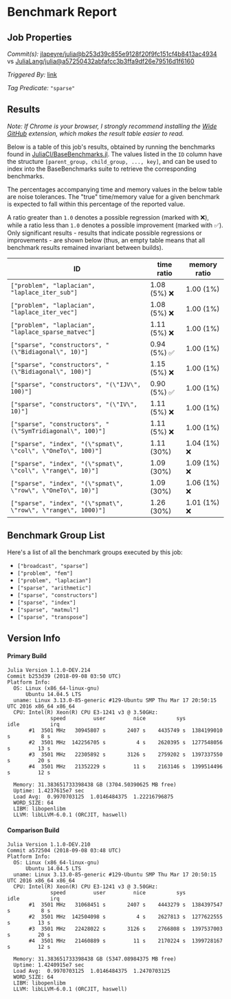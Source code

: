 # Benchmark Report

## Job Properties

*Commit(s):* [jlapeyre/julia@b253d39c855e9128f20f9fc151cf4b8413ac4934](https://github.com/jlapeyre/julia/commit/b253d39c855e9128f20f9fc151cf4b8413ac4934) vs [JuliaLang/julia@a57250432abfafcc3b3ffa9df26e79516d1f6160](https://github.com/JuliaLang/julia/commit/a57250432abfafcc3b3ffa9df26e79516d1f6160)

*Triggered By:* [link](https://github.com/JuliaLang/julia/pull/28654#issuecomment-419610217)

*Tag Predicate:* `"sparse"`

## Results

*Note: If Chrome is your browser, I strongly recommend installing the [Wide GitHub](https://chrome.google.com/webstore/detail/wide-github/kaalofacklcidaampbokdplbklpeldpj?hl=en)
extension, which makes the result table easier to read.*

Below is a table of this job's results, obtained by running the benchmarks found in
[JuliaCI/BaseBenchmarks.jl](https://github.com/JuliaCI/BaseBenchmarks.jl). The values
listed in the `ID` column have the structure `[parent_group, child_group, ..., key]`,
and can be used to index into the BaseBenchmarks suite to retrieve the corresponding
benchmarks.

The percentages accompanying time and memory values in the below table are noise tolerances. The "true"
time/memory value for a given benchmark is expected to fall within this percentage of the reported value.

A ratio greater than `1.0` denotes a possible regression (marked with :x:), while a ratio less
than `1.0` denotes a possible improvement (marked with :white_check_mark:). Only significant results - results
that indicate possible regressions or improvements - are shown below (thus, an empty table means that all
benchmark results remained invariant between builds).

| ID | time ratio | memory ratio |
|----|------------|--------------|
| `["problem", "laplacian", "laplace_iter_sub"]` | 1.08 (5%) :x: | 1.00 (1%)  |
| `["problem", "laplacian", "laplace_iter_vec"]` | 1.08 (5%) :x: | 1.00 (1%)  |
| `["problem", "laplacian", "laplace_sparse_matvec"]` | 1.11 (5%) :x: | 1.00 (1%)  |
| `["sparse", "constructors", "(\"Bidiagonal\", 10)"]` | 0.94 (5%) :white_check_mark: | 1.00 (1%)  |
| `["sparse", "constructors", "(\"Bidiagonal\", 100)"]` | 1.15 (5%) :x: | 1.00 (1%)  |
| `["sparse", "constructors", "(\"IJV\", 100)"]` | 0.90 (5%) :white_check_mark: | 1.00 (1%)  |
| `["sparse", "constructors", "(\"IV\", 10)"]` | 1.11 (5%) :x: | 1.00 (1%)  |
| `["sparse", "constructors", "(\"SymTridiagonal\", 100)"]` | 1.11 (5%) :x: | 1.00 (1%)  |
| `["sparse", "index", "(\"spmat\", \"col\", \"OneTo\", 100)"]` | 1.11 (30%)  | 1.04 (1%) :x: |
| `["sparse", "index", "(\"spmat\", \"col\", \"range\", 10)"]` | 1.09 (30%)  | 1.09 (1%) :x: |
| `["sparse", "index", "(\"spmat\", \"row\", \"OneTo\", 10)"]` | 1.09 (30%)  | 1.06 (1%) :x: |
| `["sparse", "index", "(\"spmat\", \"row\", \"range\", 1000)"]` | 1.26 (30%)  | 1.01 (1%) :x: |

## Benchmark Group List

Here's a list of all the benchmark groups executed by this job:

- `["broadcast", "sparse"]`
- `["problem", "fem"]`
- `["problem", "laplacian"]`
- `["sparse", "arithmetic"]`
- `["sparse", "constructors"]`
- `["sparse", "index"]`
- `["sparse", "matmul"]`
- `["sparse", "transpose"]`

## Version Info

#### Primary Build

```
Julia Version 1.1.0-DEV.214
Commit b253d39 (2018-09-08 03:50 UTC)
Platform Info:
  OS: Linux (x86_64-linux-gnu)
      Ubuntu 14.04.5 LTS
  uname: Linux 3.13.0-85-generic #129-Ubuntu SMP Thu Mar 17 20:50:15 UTC 2016 x86_64 x86_64
  CPU: Intel(R) Xeon(R) CPU E3-1241 v3 @ 3.50GHz: 
              speed         user         nice          sys         idle          irq
       #1  3501 MHz   30945807 s       2407 s    4435749 s  1384199010 s          8 s
       #2  3501 MHz  142256705 s          4 s    2620395 s  1277548056 s         13 s
       #3  3501 MHz   22305892 s       3126 s    2759202 s  1397337550 s         20 s
       #4  3501 MHz   21352229 s         11 s    2163146 s  1399514496 s         12 s
       
  Memory: 31.383651733398438 GB (3704.50390625 MB free)
  Uptime: 1.4237615e7 sec
  Load Avg:  0.9970703125  1.0146484375  1.22216796875
  WORD_SIZE: 64
  LIBM: libopenlibm
  LLVM: libLLVM-6.0.1 (ORCJIT, haswell)

```

#### Comparison Build

```
Julia Version 1.1.0-DEV.210
Commit a572504 (2018-09-08 03:48 UTC)
Platform Info:
  OS: Linux (x86_64-linux-gnu)
      Ubuntu 14.04.5 LTS
  uname: Linux 3.13.0-85-generic #129-Ubuntu SMP Thu Mar 17 20:50:15 UTC 2016 x86_64 x86_64
  CPU: Intel(R) Xeon(R) CPU E3-1241 v3 @ 3.50GHz: 
              speed         user         nice          sys         idle          irq
       #1  3501 MHz   31068451 s       2407 s    4443279 s  1384397547 s          8 s
       #2  3501 MHz  142504098 s          4 s    2627813 s  1277622555 s         13 s
       #3  3501 MHz   22428022 s       3126 s    2766808 s  1397537003 s         20 s
       #4  3501 MHz   21460889 s         11 s    2170224 s  1399728167 s         12 s
       
  Memory: 31.383651733398438 GB (5347.08984375 MB free)
  Uptime: 1.4240915e7 sec
  Load Avg:  0.9970703125  1.0146484375  1.2470703125
  WORD_SIZE: 64
  LIBM: libopenlibm
  LLVM: libLLVM-6.0.1 (ORCJIT, haswell)

```

